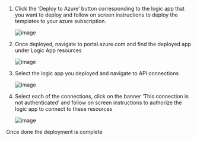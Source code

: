 1.	Click the ‘Deploy to Azure’ button corresponding to the logic app that you want to deploy and follow on screen instructions to deploy the templates to your azure subscription.

      ![image](https://user-images.githubusercontent.com/22554479/27505678-c4568c9e-585a-11e7-818f-d13181a48854.png)

2.	Once deployed, navigate to portal.azure.com and find the deployed app under Logic App resources

      ![image](https://user-images.githubusercontent.com/22554479/27505686-eb3a6542-585a-11e7-9343-d4a931d062bc.png)
                
3.	Select the logic app you deployed and navigate to API connections

      ![image](https://user-images.githubusercontent.com/22554479/27505700-06ba106a-585b-11e7-905d-5a75f1f67253.png)

4.	Select each of the connections, click on the banner ‘This connection is not authenticated’ and follow on screen instructions to authorize the logic app to connect to these resources
 
      ![image](https://user-images.githubusercontent.com/22554479/27505703-14b292a0-585b-11e7-92f7-f13357ea8362.png)

Once done the deployment is complete
